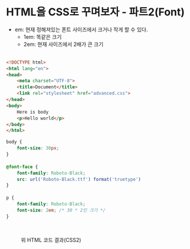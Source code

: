 # HTML을 CSS로 꾸며보자 - 파트2(Font)

* em: 현재 정해져있는 폰트 사이즈에서 크거나 작게 할 수 있다.
  * 1em: 똑같은 크기
  * 2em: 현재 사이즈에서 2배가 큰 크기

```html

<!DOCTYPE html>
<html lang="en">
<head>
    <meta charset="UTF-8">
    <title>Document</title>
    <link rel="stylesheet" href="advanced.css">
</head>
<body>
    Here is body
    <p>Hello world</p>
</body>
</html>
```

```css
body {
    font-size: 30px;
}

@font-face {
    font-family: Roboto-Black;
    src: url('Roboto-Black.ttf') format('truetype')
}

p {
    font-family: Roboto-Black;
    font-size: 2em; /* 30 * 2인 크기 */
}
```



<figure><img src="../../.gitbook/assets/스크린샷 2023-06-24 오후 7.00.07.png" alt=""><figcaption><p>위 HTML 코드 결과(CSS2)</p></figcaption></figure>










